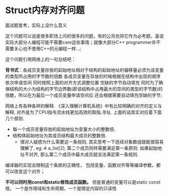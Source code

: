 # Struct内存对齐问题



面试题爱考，实际上没什么意义

这个问题可以说是很多职场上问的很多的问题，有的公司也将它作为必考题，虽说实际大部分人编程可能不需要care这些事情；就像大部分C++ programmer并不需要关心也不使用C++的元编程一样...;

这个问题引用网络上的一句总结吧：

**背书式**：各成员变量存放的起始地址相对于结构的起始地址的偏移量必须为该变量的类型所占用的字节数的倍数 各成员变量在存放的时候根据在结构中出现的顺序依次申请空间 同时按照上面的对齐方式调整位置 空缺的字节自动填充 同时为了确保结构的大小为结构的字节边界数(即该结构中占用最大的空间的类型的字节数)的倍数，所以在为最后一个成员变量申请空间后 还会根据需要自动填充空缺的字节;

网络上有各种各样的解释. 《深入理解计算机系统》中有比较明确的对齐的定义与解释, 对齐是为了CPU指令流水线更加高效的取指,寻址. 上面的话其实对应着下面几个原则.

- 每一个成员变量存放的起始地址为变量大小的整数倍.
- 结构体起始地址为其成员结构最大成员的整数倍.
  - 很对人疑惑为什么需要这一条规则, 其实思考一下连续对象数组就能很容易理解了, eg: A a_list[2];  第二个成员同样需要满足第一条原则. 如果起始地址不对齐, 那么第二个成员中最大成员就没法满足第一条规则.

编译器的实现会限制这个条款的正确性， 包括变量、函数对齐等等编译参数，都可以改变这个对齐；

**不可以同时用const和static修饰成员函数。** 但是普通的变量可以是static const哦， 一个是作用域和生命周期，一个是限定内容的只读性

